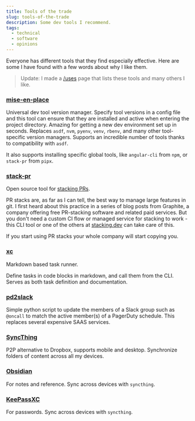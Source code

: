 ```yaml
---
title: Tools of the trade
slug: tools-of-the-trade
description: Some dev tools I recommend.
tags:
  - technical
  - software
  - opinions
---
```


Everyone has different tools that they find especially effective. Here are some I have found with a few words about why I like them.

> Update: I made a [/uses](/uses) page that lists these tools and many others I like.

### [mise-en-place](https://mise.jdx.dev/)
Universal dev tool version manager. Specify tool versions in a config file and this tool can ensure that they are installed and active when entering the project directory. Amazing for getting a new dev environment set up in seconds. Replaces `asdf`, `nvm`, `pyenv`, `venv`, `rbenv`, and many other tool-specific version managers. Supports an incredible number of tools thanks to compatibility with `asdf`.

It also supports installing specific global tools, like `angular-cli` from `npm`, or `stack-pr` from `pipx`.

### [stack-pr](https://github.com/modular/stack-pr)
Open source tool for [stacking PRs](https://www.stacking.dev/).

PR stacks are, as far as I can tell, the best way to manage large features in git. I first heard about this practice in a series of blog posts from Graphite, a company offering free PR-stacking software and related paid services. But you don't need a custom CI flow or managed service for stacking to work - this CLI tool or one of the others at [stacking.dev](https://www.stacking.dev/) can take care of this.

If you start using PR stacks your whole company will start copying you.

### [xc](https://xcfile.dev/)
Markdown based task runner.

Define tasks in code blocks in markdown, and call them from the CLI. Serves as both task definition and documentation.

### [pd2slack](https://github.com/sidpremkumar/pd2slack)
Simple python script to update the members of a Slack group such as `@oncall` to match the active member(s) of a PagerDuty schedule. This replaces several expensive SAAS services.

### [SyncThing](https://syncthing.net/)
P2P alternative to Dropbox, supports mobile and desktop. Synchronize folders of content across all my devices.

### [Obsidian](https://obsidian.md/)
For notes and reference. Sync across devices with `syncthing`.

### [KeePassXC](https://keepassxc.org/)
For passwords. Sync across devices with `syncthing`.
